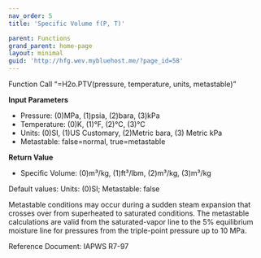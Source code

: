```yaml
---
nav_order: 5
title: 'Specific Volume f(P, T)'

parent: Functions
grand_parent: home-page
layout: minimal
guid: 'http://hfg.wev.mybluehost.me/?page_id=58'
---
```


Function Call “=H2o.PTV(pressure, temperature, units, metastable)”

**Input Parameters**

- Pressure: (0)MPa, (1)psia, (2)bara, (3)kPa
- Temperature: (0)K, (1)°F, (2)°C, (3)°C
- Units: (0)SI, (1)US Customary, (2)Metric bara, (3) Metric kPa
- Metastable: false=normal, true=metastable

**Return Value**

- Specific Volume: (0)m³/kg, (1)ft³/lbm, (2)m³/kg, (3)m³/kg

Default values: Units: (0)SI; Metastable: false

Metastable conditions may occur during a sudden steam expansion that crosses over from superheated to saturated conditions. The metastable calculations are valid from the saturated-vapor line to the 5% equilibrium moisture line for pressures from the triple-point pressure up to 10 MPa.

Reference Document: IAPWS R7-97